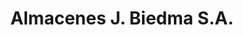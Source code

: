 ---
title: "Almacenes J. Biedma S.A."
url: /ubeda/almacenes-j-biedma-s-a/
shop: Haushaltsartikel
---